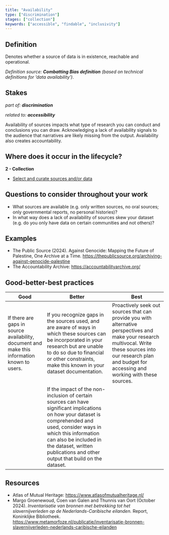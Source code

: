```yaml
---
title: "Availability"
type: ["discrimination"]
stages: ["collection"]
keywords: ["accessible", "findable", "inclusivity"]
---
```


## Definition
Denotes whether a source of data is in existence, reachable and operational. 

_Definition source: **Combatting Bias definition** (based on technical definitions for ‘data availability’)_.

## Stakes
_part of: **discrimination**_

_related to: **accessibility**_

Availability of sources impacts what type of research you can conduct and conclusions you can draw. Acknowledging a lack of availability signals to the audience that narratives are likely missing from the output. Availability also creates accountability.

## Where does it occur in the lifecycle?

**2 - Collection**

- [Select and curate sources and/or data](/bias/lifecycle/collection)

## Questions to consider throughout your work
- What sources are available (e.g. only written sources, no oral sources; only governmental reports, no personal histories)? 
- In what way does a lack of availability of sources skew your dataset (e.g. do you only have data on certain communities and not others)?


## Examples
- The Public Source (2024). Against Genocide: Mapping the Future of Palestine, One Archive at a Time. https://thepublicsource.org/archiving-against-genocide-palestine
- The Accountability Archive: https://accountabilityarchive.org/

## Good-better-best practices

| Good | Better | Best|
|---|---|---|
|If there are gaps in source availability, document and make this information known to users.| If you recognize gaps in the sources used, and are aware of ways in which these sources can be incorporated in your research but are unable to do so due to financial or other constraints, make this known in your dataset documentation. | Proactively seek out sources that can provide you with alternative perspectives and make your research multivocal. Write these sources into our research plan and budget for accessing and working with these sources. 
| | If the impact of the non-inclusion of certain sources can have significant implications on how your dataset is comprehended and used, consider ways in which this information can also be included in the dataset, written publications and other output that build on the dataset. | |


## Resources
- Atlas of Mutual Heritage: https://www.atlasofmutualheritage.nl/ 
- Margo Groenewoud, Coen van Galen and Thunnis van Oort (October 2024). _Inventarisatie van bronnen met betrekking tot het slavernijverleden op de Nederlands-Caribische eilanden._ Report, Koninklijke Bibliotheek. https://www.metamorfoze.nl/publicatie/inventarisatie-bronnen-slavernijverleden-nederlands-caribische-eilanden 
